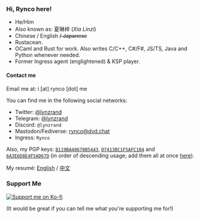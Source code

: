 ### Hi, Rynco here!

- He/Him
- Also known as: 夏琳梓 (_Xia Linzi_)
- Chinese / English ~~/ Japanese~~
- Rustacean.
- OCaml and Rust for work. Also writes C/C++, C#/F#, JS/TS, Java and Python whenever needed.
- Former Ingress agent (englightened) & KSP player.

#### Contact me

Email me at: i [at] rynco [dot] me

You can find me in the following social networks:

- Twitter: [@lynzrand](https://twitter.com/lynzrand)
- Telegram: [@lynzrand](https://t.me/lynzrand)
- Discord: `@lynzrand`
- Mastodon/Fediverse: [rynco@dvd.chat](https://dvd.chat/@rynco)
- Ingress: `Rynco`

Also, my PGP keys:
[`B119BA40670B5443`](http://keyserver.ubuntu.com/pks/lookup?op=vindex&search=0xB119BA40670B5443),
[`D7413BC1F5AFC104`](http://keyserver.ubuntu.com/pks/lookup?op=vindex&search=0xD7413BC1F5AFC104) and
[`6A3E6D8E4F5AD67D`](http://keyserver.ubuntu.com/pks/lookup?op=vindex&search=0x6A3E6D8E4F5AD67D) (in order of descending usage;
add them all at once [here](https://github.com/lynzrand.gpg)).

My resumé: [English][resume-en] / [中文][resume-zh]

[resume-en]: https://github.com/lynzrand/lynzrand/releases/download/resume-0.5.1/resume-en.pdf
[resume-zh]: https://github.com/lynzrand/lynzrand/releases/download/resume-0.5.1/resume.pdf

### Support Me

[![Support me on Ko-fi](https://ko-fi.com/img/githubbutton_sm.svg)](https://ko-fi.com/D1D5575O3)

(It would be great if you can tell me what you're supporting me for!)
